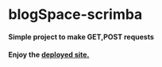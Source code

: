# blogSpace-scrimba
#### Simple project to make GET,POST requests

#### Enjoy the [deployed site.](https://blog-space-scrimba.vercel.app/)
